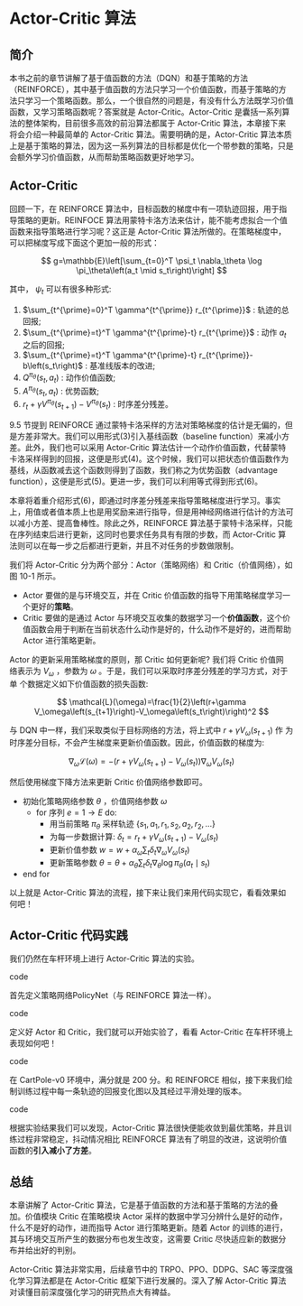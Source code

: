 

<!--
 * @version:
 * @Author:  StevenJokess（蔡舒起） https://github.com/StevenJokess
 * @Date: 2023-02-24 01:38:27
 * @LastEditors:  StevenJokess（蔡舒起） https://github.com/StevenJokess
 * @LastEditTime: 2023-03-02 18:49:12
 * @Description:
 * @Help me: 如有帮助，请赞助，失业3年了。![支付宝收款码](https://github.com/StevenJokess/d2rl/blob/master/img/%E6%94%B6.jpg)
 * @TODO::
 * @Reference:
-->
# Actor-Critic 算法

## 简介

本书之前的章节讲解了基于值函数的方法（DQN）和基于策略的方法（REINFORCE），其中基于值函数的方法只学习一个价值函数，而基于策略的方法只学习一个策略函数。那么，一个很自然的问题是，有没有什么方法既学习价值函数，又学习策略函数呢？答案就是 Actor-Critic。Actor-Critic 是囊括一系列算法的整体架构，目前很多高效的前沿算法都属于 Actor-Critic 算法，本章接下来将会介绍一种最简单的 Actor-Critic 算法。需要明确的是，Actor-Critic 算法本质上是基于策略的算法，因为这一系列算法的目标都是优化一个带参数的策略，只是会额外学习价值函数，从而帮助策略函数更好地学习。

## Actor-Critic

回顾一下，在 REINFORCE 算法中，目标函数的梯度中有一项轨迹回报，用于指导策略的更新。REINFOCE 算法用蒙特卡洛方法来估计，能不能考虑拟合一个值函数来指导策略进行学习呢？这正是 Actor-Critic 算法所做的。在策略梯度中，可以把梯度写成下面这个更加一般的形式：

$$
g=\mathbb{E}\left[\sum_{t=0}^T \psi_t \nabla_\theta \log \pi_\theta\left(a_t \mid s_t\right)\right]
$$

其中， $\psi_t$ 可以有很多种形式:

1. $\sum_{t^{\prime}=0}^T \gamma^{t^{\prime}} r_{t^{\prime}}$ : 轨迹的总回报;
2. $\sum_{t^{\prime}=t}^T \gamma^{t^{\prime}-t} r_{t^{\prime}}$ : 动作 $a_t$ 之后的回报;
3. $\sum_{t^{\prime}=t}^T \gamma^{t^{\prime}-t} r_{t^{\prime}}-b\left(s_t\right)$ : 基准线版本的改进;
4. $Q^{\pi_\theta}\left(s_t, a_t\right)$ : 动作价值函数;
5. $A^{\pi_\theta}\left(s_t, a_t\right)$ : 优势函数;
6. $r_t+\gamma V^{\pi_\theta}\left(s_{t+1}\right)-V^{\pi_\theta}\left(s_t\right)$ : 时序差分残差。


9.5 节提到 REINFORCE 通过蒙特卡洛采样的方法对策略梯度的估计是无偏的，但是方差非常大。我们可以用形式(3)引入基线函数（baseline function）来减小方差。此外，我们也可以采用 Actor-Critic 算法估计一个动作价值函数，代替蒙特卡洛采样得到的回报，这便是形式(4)。这个时候，我们可以把状态价值函数作为基线，从函数减去这个函数则得到了函数，我们称之为优势函数（advantage function），这便是形式(5)。更进一步，我们可以利用等式得到形式(6)。

本章将着重介绍形式(6)，即通过时序差分残差来指导策略梯度进行学习。事实上，用值或者值本质上也是用奖励来进行指导，但是用神经网络进行估计的方法可以减小方差、提高鲁棒性。除此之外，REINFORCE 算法基于蒙特卡洛采样，只能在序列结束后进行更新，这同时也要求任务具有有限的步数，而 Actor-Critic 算法则可以在每一步之后都进行更新，并且不对任务的步数做限制。

我们将 Actor-Critic 分为两个部分：Actor（策略网络）和 Critic（价值网络），如图 10-1 所示。

- Actor 要做的是与环境交互，并在 Critic 价值函数的指导下用策略梯度学习一个更好的**策略**。
- Critic 要做的是通过 Actor 与环境交互收集的数据学习一个**价值函数**，这个价值函数会用于判断在当前状态什么动作是好的，什么动作不是好的，进而帮助 Actor 进行策略更新。

Actor 的更新采用策略梯度的原则，那 Critic 如何更新呢? 我们将 Critic 价值网 络表示为 $V_\omega$ ，参数为 $\omega$ 。于是，我们可以采取时序差分残差的学习方式，对于单 个数据定义如下价值函数的损失函数:

$$
\mathcal{L}(\omega)=\frac{1}{2}\left(r+\gamma V_\omega\left(s_{t+1}\right)-V_\omega\left(s_t\right)\right)^2
$$

与 DQN 中一样，我们采取类似于目标网络的方法，将上式中 $r+\gamma V_\omega\left(s_{t+1}\right)$ 作 为时序差分目标，不会产生梯度来更新价值函数。因此，价值函数的梯度为:

$$
\nabla_\omega \mathcal{L}(\omega)=-\left(r+\gamma V_\omega\left(s_{t+1}\right)-V_\omega\left(s_t\right)\right) \nabla_\omega V_\omega\left(s_t\right)
$$

然后使用梯度下降方法来更新 Critic 价值网络参数即可。

- 初始化策略网络参数 $\theta$ ，价值网络参数 $\omega$
  - for 序列 $e=1 \rightarrow E$ do:
    - 用当前策略 $\pi_\theta$ 采样轨迹 $\left\{s_1, a_1, r_1, s_2, a_2, r_2, \ldots\right\}$
    - 为每一步数据计算: $\delta_t=r_t+\gamma V_\omega\left(s_{t+1}\right)-V_\omega\left(s_t\right)$
    - 更新价值参数 $w=w+\alpha_\omega \sum_t \delta_t \nabla_\omega V_\omega\left(s_t\right)$
    - 更新策略参数 $\theta=\theta+\alpha_\theta \sum_t \delta_t \nabla_\theta \log \pi_\theta\left(a_t \mid s_t\right)$
- end for

以上就是 Actor-Critic 算法的流程，接下来让我们来用代码实现它，看看效果如何吧！

## Actor-Critic 代码实践

我们仍然在车杆环境上进行 Actor-Critic 算法的实验。

code

首先定义策略网络PolicyNet（与 REINFORCE 算法一样）。

code

定义好 Actor 和 Critic，我们就可以开始实验了，看看 Actor-Critic 在车杆环境上表现如何吧！

code

在 CartPole-v0 环境中，满分就是 200 分。和 REINFORCE 相似，接下来我们绘制训练过程中每一条轨迹的回报变化图以及其经过平滑处理的版本。

code

根据实验结果我们可以发现，Actor-Critic 算法很快便能收敛到最优策略，并且训练过程非常稳定，抖动情况相比 REINFORCE 算法有了明显的改进，这说明价值函数的**引入减小了方差**。

## 总结

本章讲解了 Actor-Critic 算法，它是基于值函数的方法和基于策略的方法的叠加。价值模块 Critic 在策略模块 Actor 采样的数据中学习分辨什么是好的动作，什么不是好的动作，进而指导 Actor 进行策略更新。随着 Actor 的训练的进行，其与环境交互所产生的数据分布也发生改变，这需要 Critic 尽快适应新的数据分布并给出好的判别。

Actor-Critic 算法非常实用，后续章节中的 TRPO、PPO、DDPG、SAC 等深度强化学习算法都是在 Actor-Critic 框架下进行发展的。深入了解 Actor-Critic 算法对读懂目前深度强化学习的研究热点大有裨益。

[1]: https://hrl.boyuai.com/chapter/2/actor-critic%E7%AE%97%E6%B3%95/#101-%E7%AE%80%E4%BB%8B
